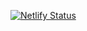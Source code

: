 [![Netlify Status](https://api.netlify.com/api/v1/badges/e833821e-654a-4340-8c97-f672d11509e5/deploy-status)](https://app.netlify.com/sites/flushtea/deploys)
